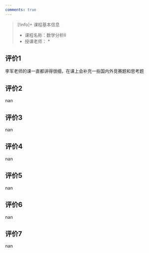 ```yaml
---
comments: true
---
```


>[!info]+ 课程基本信息
>
> - 课程名称：数学分析II
> - 授课老师： *

## 评价1

李军老师的课一直都讲得很细，在课上会补充一些国内外竞赛题和思考题
## 评价2

nan
## 评价3

nan
## 评价4

nan
## 评价5

nan
## 评价6

nan
## 评价7

nan
